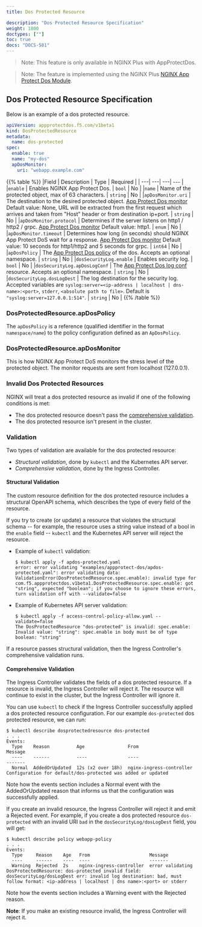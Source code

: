 ```yaml
---
title: Dos Protected Resource

description: "Dos Protected Resource Specification"
weight: 1800
doctypes: [""]
toc: true
docs: "DOCS-581"
---
```


> Note: This feature is only available in NGINX Plus with AppProtectDos.

> Note: The feature is implemented using the NGINX Plus [NGINX App Protect Dos Module](/nginx-app-protect-dos/deployment-guide/learn-about-deployment/).


## Dos Protected Resource Specification

Below is an example of a dos protected resource.
```yaml
apiVersion: appprotectdos.f5.com/v1beta1
kind: DosProtectedResource
metadata:
  name: dos-protected
spec:
  enable: true
  name: "my-dos"
  apDosMonitor: 
    uri: "webapp.example.com"

```

{{% table %}}
|Field | Description | Type | Required |
| ---| ---| ---| --- |
|``enable`` | Enables NGINX App Protect Dos. | ``bool`` | No |
|``name`` | Name of the protected object, max of 63 characters. | ``string`` | No |
|``apDosMonitor.uri`` | The destination to the desired protected object. [App Protect Dos monitor](#dosprotectedresourceapdosmonitor) Default value: None, URL will be extracted from the first request which arrives and taken from "Host" header or from destination ip+port. | ``string`` | No |
|``apDosMonitor.protocol`` | Determines if the server listens on http1 / http2 / grpc. [App Protect Dos monitor](#dosprotectedresourceapdosmonitor) Default value: http1. | ``enum`` | No |
|``apDosMonitor.timeout`` | Determines how long (in seconds) should NGINX App Protect DoS wait for a response. [App Protect Dos monitor](#dosprotectedresourceapdosmonitor) Default value: 10 seconds for http1/http2 and 5 seconds for grpc. | ``int64`` | No |
|``apDosPolicy`` | The [App Protect Dos policy](#dosprotectedresourceapdospolicy) of the dos. Accepts an optional namespace. | ``string`` | No |
|``dosSecurityLog.enable`` | Enables security log. | ``bool`` | No |
|``dosSecurityLog.apDosLogConf`` | The [App Protect Dos log conf](/nginx-ingress-controller/app-protect-dos/configuration/#app-protect-dos-logs) resource. Accepts an optional namespace. | ``string`` | No |
|``dosSecurityLog.dosLogDest`` | The log destination for the security log. Accepted variables are ``syslog:server=<ip-address | localhost | dns-name>:<port>``, ``stderr``, ``<absolute path to file>``. Default is ``"syslog:server=127.0.0.1:514"``. | ``string`` | No |
{{% /table %}}

### DosProtectedResource.apDosPolicy

The `apDosPolicy` is a reference (qualified identifier in the format `namespace/name`) to the policy configuration defined as an `ApDosPolicy`.

### DosProtectedResource.apDosMonitor

This is how NGINX App Protect DoS monitors the stress level of the protected object. The monitor requests are sent from localhost (127.0.0.1).

### Invalid Dos Protected Resources

NGINX will treat a dos protected resource as invalid if one of the following conditions is met:
* The dos protected resource doesn't pass the [comprehensive validation](#comprehensive-validation).
* The dos protected resource isn't present in the cluster.

### Validation

Two types of validation are available for the dos protected resource:
* *Structural validation*, done by `kubectl` and the Kubernetes API server.
* *Comprehensive validation*, done by the Ingress Controller.

#### Structural Validation

The custom resource definition for the dos protected resource includes a structural OpenAPI schema, which describes the type of every field of the resource.

If you try to create (or update) a resource that violates the structural schema -- for example, the resource uses a string value instead of a bool in the `enable` field -- `kubectl` and the Kubernetes API server will reject the resource.
* Example of `kubectl` validation:
    ```
    $ kubectl apply -f apdos-protected.yaml
    error: error validating "examples/appprotect-dos/apdos-protected.yaml": error validating data: ValidationError(DosProtectedResource.spec.enable): invalid type for com.f5.appprotectdos.v1beta1.DosProtectedResource.spec.enable: got "string", expected "boolean"; if you choose to ignore these errors, turn validation off with --validate=false
    ```
* Example of Kubernetes API server validation:
    ```
    $ kubectl apply -f access-control-policy-allow.yaml --validate=false
    The DosProtectedResource "dos-protected" is invalid: spec.enable: Invalid value: "string": spec.enable in body must be of type boolean: "string"
    ```

If a resource passes structural validation, then the Ingress Controller's comprehensive validation runs.


#### Comprehensive Validation

The Ingress Controller validates the fields of a dos protected resource. If a resource is invalid, the Ingress Controller will reject it. The resource will continue to exist in the cluster, but the Ingress Controller will ignore it.

You can use `kubectl` to check if the Ingress Controller successfully applied a dos protected resource configuration. For our example `dos-protected` dos protected resource, we can run:
```
$ kubectl describe dosprotectedresource dos-protected
. . .
Events:
  Type    Reason          Age                From                      Message
  ----    ------          ----               ----                      -------
  Normal  AddedOrUpdated  12s (x2 over 18h)  nginx-ingress-controller  Configuration for default/dos-protected was added or updated
```
Note how the events section includes a Normal event with the AddedOrUpdated reason that informs us that the configuration was successfully applied.

If you create an invalid resource, the Ingress Controller will reject it and emit a Rejected event. For example, if you create a dos protected resource `dos-protected` with an invalid URI `bad` in the `dosSecurityLog/dosLogDest` field, you will get:
```
$ kubectl describe policy webapp-policy
. . .
Events:
  Type     Reason    Age   From                      Message
  ----     ------    ----  ----                      -------
  Warning  Rejected  2s    nginx-ingress-controller  error validating DosProtectedResource: dos-protected invalid field: dosSecurityLog/dosLogDest err: invalid log destination: bad, must follow format: <ip-address | localhost | dns name>:<port> or stderr
```
Note how the events section includes a Warning event with the Rejected reason.

**Note**: If you make an existing resource invalid, the Ingress Controller will reject it.
